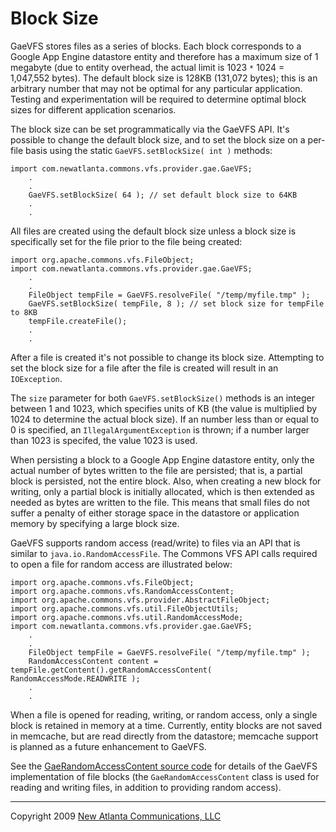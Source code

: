 # Block Size #

GaeVFS stores files as a series of blocks. Each block corresponds to a Google App Engine datastore entity and therefore has a maximum size of 1 megabyte (due to entity overhead, the actual limit is 1023 `*` 1024 = 1,047,552 bytes). The default block size is 128KB (131,072 bytes); this is an arbitrary number that may not be optimal for any particular application. Testing and experimentation will be required to determine optimal block sizes for different application scenarios.

The block size can be set programmatically via the GaeVFS API. It's possible to change the default block size, and to set the block size on a per-file basis using the static `GaeVFS.setBlockSize( int )` methods:

```
import com.newatlanta.commons.vfs.provider.gae.GaeVFS;
    .
    .
    GaeVFS.setBlockSize( 64 ); // set default block size to 64KB
    .
    .
```

All files are created using the default block size unless a block size is specifically set for the file prior to the file being created:

```
import org.apache.commons.vfs.FileObject;
import com.newatlanta.commons.vfs.provider.gae.GaeVFS;
    .
    .
    FileObject tempFile = GaeVFS.resolveFile( "/temp/myfile.tmp" );
    GaeVFS.setBlockSize( tempFile, 8 ); // set block size for tempFile to 8KB
    tempFile.createFile();
    .
    .
```

After a file is created it's not possible to change its block size. Attempting to set the block size for a file after the file is created will result in an `IOException`.

The `size` parameter for both `GaeVFS.setBlockSize()` methods is an integer between 1 and 1023, which specifies units of KB (the value is multiplied by 1024 to determine the actual block size). If an number less than or equal to 0 is specified, an `IllegalArgumentException` is thrown; if a number larger than 1023 is specifed, the value 1023 is used.

When persisting a block to a Google App Engine datastore entity, only the actual number of bytes written to the file are persisted; that is, a partial block is persisted, not the entire block. Also, when creating a new block for writing, only a partial block is initially allocated, which is then extended as needed as bytes are written to the file. This means that small files do not suffer a penalty of either storage space in the datastore or application memory by specifying a large block size.

GaeVFS supports random access (read/write) to files via an API that is similar to `java.io.RandomAccessFile`. The Commons VFS API calls required to open a file for random access are illustrated below:

```
import org.apache.commons.vfs.FileObject;
import org.apache.commons.vfs.RandomAccessContent;
import org.apache.commons.vfs.provider.AbstractFileObject;
import org.apache.commons.vfs.util.FileObjectUtils;
import org.apache.commons.vfs.util.RandomAccessMode;
import com.newatlanta.commons.vfs.provider.gae.GaeVFS;
    .
    .
    FileObject tempFile = GaeVFS.resolveFile( "/temp/myfile.tmp" );
    RandomAccessContent content = tempFile.getContent().getRandomAccessContent( RandomAccessMode.READWRITE );
    .
    .
```

When a file is opened for reading, writing, or random access, only a single block is retained in memory at a time. Currently, entity blocks are not saved in memcache, but are read directly from the datastore; memcache support is planned as a future enhancement to GaeVFS.

See the [GaeRandomAccessContent source code](http://code.google.com/p/gaevfs/source/browse/trunk/src/com/newatlanta/commons/vfs/provider/gae/GaeRandomAccessContent.java) for details of the GaeVFS implementation of file blocks (the `GaeRandomAccessContent` class is used for reading and writing files, in addition to providing random access).


---

Copyright 2009 [New Atlanta Communications, LLC](http://www.newatlanta.com/)
